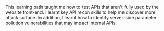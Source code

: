 This learning path taught me how to test APIs that aren't fully used by the website front-end. 
I learnt key API recon skills to help me discover more attack surface. 
In addition, I learnt how to identify server-side parameter pollution vulnerabilities that may impact internal APIs.
